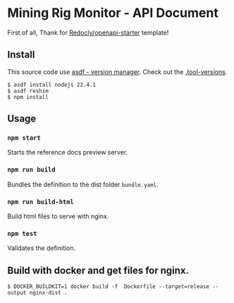 # Mining Rig Monitor - API Document
First of all, Thank for [Redocly/openapi-starter](https://github.com/Redocly/openapi-starter) template!


## Install
This source code use [asdf - version manager](https://asdf-vm.com/). Check out the [.tool-versions](./.tool-versions).
```
$ asdf install nodejs 22.4.1
$ asdf reshim
$ npm install
```

## Usage

### `npm start`
Starts the reference docs preview server.

### `npm run build`
Bundles the definition to the dist folder `bundle.yaml`.

### `npm run build-html`
Build html files to serve with nginx.

### `npm test`
Validates the definition.

## Build with docker and get files for nginx.
```
$ DOCKER_BUILDKIT=1 docker build -f  Dockerfile --target=release --output nginx-dist .
```
